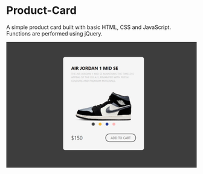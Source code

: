 # Product-Card
A simple product card built with basic HTML, CSS and JavaScript.
Functions are performed using jQuery.

![Showcase](./images/read-me.jpg)
